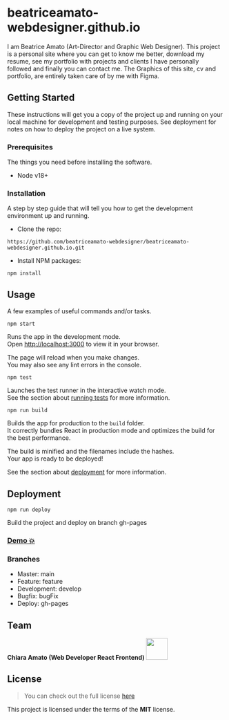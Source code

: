 # beatriceamato-webdesigner.github.io

I am Beatrice Amato (Art-Director and Graphic Web Designer).
This project is a personal site where you can get to know me better, download my resume, see my portfolio with projects and clients I have personally followed and finally you can contact me.
The Graphics of this site, cv and portfolio, are entirely taken care of by me with Figma.

## Getting Started

These instructions will get you a copy of the project up and running on your local machine for development and testing purposes. See deployment for notes on how to deploy the project on a live system.

### Prerequisites

The things you need before installing the software.

- Node v18+

### Installation

A step by step guide that will tell you how to get the development environment up and running.

- Clone the repo:

```
https://github.com/beatriceamato-webdesigner/beatriceamato-webdesigner.github.io.git
```

- Install NPM packages:

```
npm install
```

## Usage

A few examples of useful commands and/or tasks.

```
npm start
```

Runs the app in the development mode.\
Open [http://localhost:3000](http://localhost:3000) to view it in your browser.

The page will reload when you make changes.\
You may also see any lint errors in the console.

```
npm test
```

Launches the test runner in the interactive watch mode.\
See the section about [running tests](https://facebook.github.io/create-react-app/docs/running-tests) for more information.

```
npm run build
```

Builds the app for production to the `build` folder.\
It correctly bundles React in production mode and optimizes the build for the best performance.

The build is minified and the filenames include the hashes.\
Your app is ready to be deployed!

See the section about [deployment](https://facebook.github.io/create-react-app/docs/deployment) for more information.

## Deployment

```
npm run deploy
```

Build the project and deploy on branch gh-pages

### [Demo 💥](https://beatriceamato-webdesigner.github.io)

### Branches

- Master: main
- Feature: feature
- Development: develop
- Bugfix: bugFix
- Deploy: gh-pages

## Team

<!-- ALL-CONTRIBUTORS-LIST:START - Do not remove or modify this section -->
<!-- prettier-ignore-start -->
<!-- markdownlint-disable -->

<b>Chiara Amato (Web Developer React Frontend)</b>
<a href="https://github.com/kiara9393">
  <img src="https://avatars.githubusercontent.com/u/35834135" style="width: 50px;">
</a>

<!-- markdownlint-enable -->
<!-- prettier-ignore-end -->

<!-- ALL-CONTRIBUTORS-LIST:END -->

## License

> You can check out the full license [here](https://github.com/IgorAntun/node-chat/blob/master/LICENSE)

This project is licensed under the terms of the **MIT** license.
